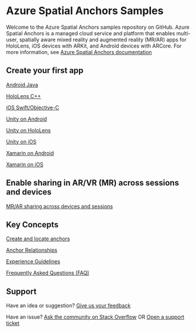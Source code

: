 # Azure Spatial Anchors Samples 

Welcome to the Azure Spatial Anchors samples repository on GitHub. Azure Spatial Anchors is a managed cloud service and platform that enables multi-user, spatially aware mixed reality and augmented reality (MR/AR) apps for HoloLens, iOS devices with ARKit, and Android devices with ARCore. For more information, see [Azure Spatial Anchors documentation](https://docs.microsoft.com/azure/spatial-anchors/overview "Azure Spatial Anchors Documentation")

## Create your first app

[Android Java](https://docs.microsoft.com/azure/spatial-anchors/quickstarts/get-started-android "Android Quickstart")

[HoloLens C++](https://docs.microsoft.com/azure/spatial-anchors/quickstarts/get-started-hololens "HoloLens C++ Quickstart")

[iOS Swift/Objective-C](https://docs.microsoft.com/azure/spatial-anchors/quickstarts/get-started-ios "iOS Quickstart")

[Unity on Android](https://docs.microsoft.com/azure/spatial-anchors/quickstarts/get-started-unity-android "Unity Android Quickstart")

[Unity on HoloLens](https://docs.microsoft.com/azure/spatial-anchors/quickstarts/get-started-unity-hololens "Unity HoloLens Quickstart")

[Unity on iOS](https://docs.microsoft.com/azure/spatial-anchors/quickstarts/get-started-unity-ios "Unity iOS Quickstart")

[Xamarin on Android](https://docs.microsoft.com/azure/spatial-anchors/quickstarts/get-started-xamarin-android "Xamarin Android Quickstart")

[Xamarin on iOS](https://docs.microsoft.com/azure/spatial-anchors/quickstarts/get-started-xamarin-ios "Xamarin iOS Quickstart")

## Enable sharing in AR/VR (MR) across sessions and devices

[MR/AR sharing across devices and sessions](https://docs.microsoft.com/azure/spatial-anchors/tutorials/tutorial-use-cosmos-db-to-store-anchors "Sharing across sessions")

## Key Concepts

[Create and locate anchors](https://docs.microsoft.com/azure/spatial-anchors/concepts/create-locate-anchors-unity "Create/locate anchors")

[Anchor Relationships](https://docs.microsoft.com/azure/spatial-anchors/concepts/anchor-relationships-way-finding "Anchor Relationships")

[Experience Guidelines](https://docs.microsoft.com/en-us/azure/spatial-anchors/concepts/guidelines-effective-anchor-experiences "Experience Guidelines")

[Frequently Asked Questions (FAQ)](https://docs.microsoft.com/azure/spatial-anchors/spatial-anchor-faq "FAQ")

## Support

Have an idea or suggestion? [Give us your feedback](https://feedback.azure.com/forums/919252-azure-spatial-anchors "Feedback")

Have an issue? [Ask the community on Stack Overflow](https://stackoverflow.com/questions/tagged/azure-spatial-anchors "Stack Overflow") OR [Open a support ticket](https://docs.microsoft.com/azure/spatial-anchors/spatial-anchor-support "Support Ticket")
